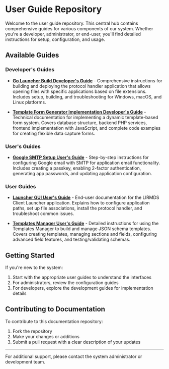 # User Guide Repository

Welcome to the user guide repository. This central hub contains comprehensive guides for various components of our system. Whether you're a developer, administrator, or end-user, you'll find detailed instructions for setup, configuration, and usage.

## Available Guides

### Developer's Guides

- [**Go Launcher Build Developer's Guide**](Developer%20Guide/Go%20Launcher%20Build%20Developer's%20Guide%20.md) - Comprehensive instructions for building and deploying the protocol handler application that allows opening files with specific applications based on file extensions. Includes setup, building, and troubleshooting for Windows, macOS, and Linux platforms.

- [**Template Form Generator Implementation Developer's Guide**](Developer%20Guide/Template%20Form%20Generator%20Developer's%20Guide.md) - Technical documentation for implementing a dynamic template-based form system. Covers database structure, backend PHP services, frontend implementation with JavaScript, and complete code examples for creating flexible data capture forms.

### User's Guides

- [**Google SMTP Setup User's Guide**](User%20Guide/Google%20SMTP%20Setup%20User's%20Guide.md) - Step-by-step instructions for configuring Google email with SMTP for application email functionality. Includes creating a passkey, enabling 2-factor authentication, generating app passwords, and updating application configuration.

### User Guides

- [**Launcher GUI User's Guide**](User%20Guide/Launcher%20GUI%20User's%20Guide.md) - End-user documentation for the LIRMDS Client Launcher application. Explains how to configure application paths, set up file associations, install the protocol handler, and troubleshoot common issues.

- [**Templates Manager User's Guide**](User%20Guide/Templates%20Manager%20User's20Guide.md) - Detailed instructions for using the Templates Manager to build and manage JSON schema templates. Covers creating templates, managing sections and fields, configuring advanced field features, and testing/validating schemas.

## Getting Started

If you're new to the system:

1. Start with the appropriate user guides to understand the interfaces
2. For administrators, review the configuration guides
3. For developers, explore the development guides for implementation details

## Contributing to Documentation

To contribute to this documentation repository:

1. Fork the repository
2. Make your changes or additions
3. Submit a pull request with a clear description of your updates

---

For additional support, please contact the system administrator or development team.
